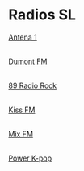 # Radios SL

<a href="http://stm34.conectastm.com:9596/stream">Antena 1 </a><br><br>

<a href="https://rrdns-dumont.webnow.com.br/dumont.mp3">Dumont FM</a><br><br>

[89 Radio Rock](https://www.radiorock.com.br/player/) <br><br>

[Kiss FM](https://www.radios.com.br/aovivo/radio-kiss-925-fm/13561) <br><br>

[Mix FM](https://www.radios.com.br/aovivo/radio-mix-1021-fm/13958) <br><br>

[Power K-pop](http://play.radios.com.br/32765) <br><br>
